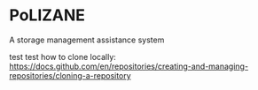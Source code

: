 # PoLIZANE
A storage management assistance system

test test
how to clone locally: https://docs.github.com/en/repositories/creating-and-managing-repositories/cloning-a-repository
